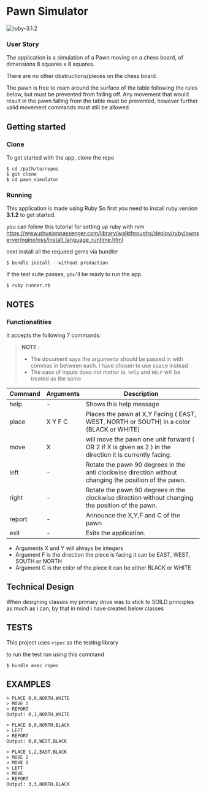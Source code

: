 
# Pawn Simulator
![ruby-3.1.2](https://img.shields.io/badge/Ruby-v3.1.2-green.svg)


### User Story

The application is a simulation of a Pawn moving on a chess board, of dimensions 8
squares x 8 squares.

There are no other obstructions/pieces on the chess board.

The pawn is free to roam around the surface of the table following the rules below,
but must be prevented from falling off. Any movement that would result in the pawn
falling from the table must be prevented, however further valid movement commands
must still be allowed.



## Getting started
### Clone
To get started with the app, clone the repo
```
$ cd /path/to/repos
$ git clone 
$ cd pawn_simulator
```

### Running
This application is made using Ruby So first you need to install ruby version **3.1.2** to get started.

you can follow this tutorial for setting up ruby with rvm 
https://www.phusionpassenger.com/library/walkthroughs/deploy/ruby/ownserver/nginx/oss/install_language_runtime.html

next install all the required gems via bundler
```
$ bundle install --without production
```

If the test suite passes, you'll be ready to run the app.

```
$ ruby runner.rb
```
## NOTES
### Functionalities
It accepts the following 7 commands:
> **NOTE :** 
> - The document says the arguments should be passed in with commas in between each. I have chosen to use space instead
> - The case of inputs does not matter ie. `help` and `HELP` will be treated as the same

| Command | Arguments | Description                                                                                              |
|---------|-----------|----------------------------------------------------------------------------------------------------------|
| help    | -         | Shows this help message                                                                                  |
| place   | X Y F C   | Places the pawn at X,Y Facing ( EAST, WEST, NORTH or SOUTH) in a color (BLACK or WHITE)                  |
| move    | X         | will move the pawn one unit forward ( OR 2 if X is given as 2 ) in the direction it is currently facing. |
| left    | -         | Rotate the pawn 90 degrees in the anti clockwise direction without changing the position of the pawn.    |
| right   | -         | Rotate the pawn 90 degrees in the clockwise direction without changing the position of the pawn.         |
| report  | -         | Announce the X,Y,F and C of the pawn                                                                     |
| exit    | -         | Exits the application.                                                                                   | 


- Arguments X and Y will always be integers
- Argument F is the direction the piece is facing it can be EAST, WEST, SOUTH or NORTH
- Argument C is the color of the piece it can be either BLACK or WHITE

## Technical Design

When designing classes my primary drive was to stick to SOILD principles as
much as i can, by that in mind i have created below classes

## TESTS
This project uses `rspec` as the testing library

to run the test run using this command

```
$ bundle exec rspec
```


## EXAMPLES
```
> PLACE 0,0,NORTH,WHITE
> MOVE 1
> REPORT
Output: 0,1,NORTH,WHITE
```

```
> PLACE 0,0,NORTH,BLACK
> LEFT
> REPORT
Output: 0,0,WEST,BLACK
```

```
> PLACE 1,2,EAST,BLACK
> MOVE 2
> MOVE 1
> LEFT
> MOVE
> REPORT
Output: 3,3,NORTH,BLACK
```